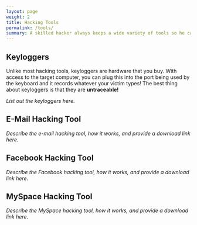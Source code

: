 ```yaml
---
layout: page
weight: 2
title: Hacking Tools
permalink: /tools/
summary: A skilled hacker always keeps a wide variety of tools so he can complete any task. Here you will find all the tools you will need to get the job done.
---
```

<h2>Keyloggers</h2>
<p>Unlike most hacking tools, keyloggers are hardware that you buy. With access to the target computer, you can plug this into the port being used by the keyboard and it records whatever your victim types! The best thing about keyloggers is that they are&nbsp;<strong>untraceable!</strong></p>
<p><em>List out the keyloggers here.</em></p>
<h2>E-Mail&nbsp;Hacking Tool</h2>
<p><em>Describe the e-mail hacking tool, how it works, and provide a download link here.</em></p>
<h2>Facebook Hacking Tool</h2>
<p><em>Describe the Facebook hacking tool, how it works, and provide a download link here.</em></p>
<h2>MySpace Hacking Tool</h2>
<p><em>Describe the MySpace hacking tool, how it works, and provide a download link here.</em></p>
